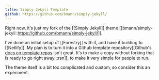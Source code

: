 ```yaml
---
title: Simply Jekyll Template
github: https://github.com/bmann/simply-jekyll/
---
```

Right now, it's just my fork of the [[Simply Jekyll]] theme [[bmann/simply-jekyll::https://github.com/bmann/simply-jekyll/]].

I've done an initial setup of [[Forestry]] with it, and have it building to [[Netlify]]. My plan is to turn it into a Github template repository[[Github's <a href='https://docs.github.com/en/free-pro-team@latest/github/creating-cloning-and-archiving-repositories/creating-a-template-repository'>docs on template repos</a> isn't great. It's to make a copy without forking that is ready to go right away.::rsn]], to make it very simple for people to run.

The theme itself is a bit too complicated and custom, so consider this an experiment.